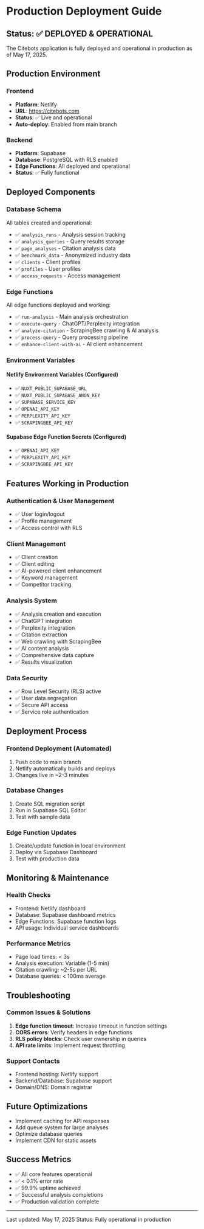 # Production Deployment Guide

## Status: ✅ DEPLOYED & OPERATIONAL

The Citebots application is fully deployed and operational in production as of May 17, 2025.

## Production Environment

### Frontend
- **Platform**: Netlify
- **URL**: https://citebots.com
- **Status**: ✅ Live and operational
- **Auto-deploy**: Enabled from main branch

### Backend
- **Platform**: Supabase
- **Database**: PostgreSQL with RLS enabled
- **Edge Functions**: All deployed and operational
- **Status**: ✅ Fully functional

## Deployed Components

### Database Schema
All tables created and operational:
- ✅ `analysis_runs` - Analysis session tracking
- ✅ `analysis_queries` - Query results storage
- ✅ `page_analyses` - Citation analysis data
- ✅ `benchmark_data` - Anonymized industry data
- ✅ `clients` - Client profiles
- ✅ `profiles` - User profiles
- ✅ `access_requests` - Access management

### Edge Functions
All edge functions deployed and working:
- ✅ `run-analysis` - Main analysis orchestration
- ✅ `execute-query` - ChatGPT/Perplexity integration
- ✅ `analyze-citation` - ScrapingBee crawling & AI analysis
- ✅ `process-query` - Query processing pipeline
- ✅ `enhance-client-with-ai` - AI client enhancement

### Environment Variables

#### Netlify Environment Variables (Configured)
- ✅ `NUXT_PUBLIC_SUPABASE_URL`
- ✅ `NUXT_PUBLIC_SUPABASE_ANON_KEY`
- ✅ `SUPABASE_SERVICE_KEY`
- ✅ `OPENAI_API_KEY`
- ✅ `PERPLEXITY_API_KEY`
- ✅ `SCRAPINGBEE_API_KEY`

#### Supabase Edge Function Secrets (Configured)
- ✅ `OPENAI_API_KEY`
- ✅ `PERPLEXITY_API_KEY`
- ✅ `SCRAPINGBEE_API_KEY`

## Features Working in Production

### Authentication & User Management
- ✅ User login/logout
- ✅ Profile management
- ✅ Access control with RLS

### Client Management
- ✅ Client creation
- ✅ Client editing
- ✅ AI-powered client enhancement
- ✅ Keyword management
- ✅ Competitor tracking

### Analysis System
- ✅ Analysis creation and execution
- ✅ ChatGPT integration
- ✅ Perplexity integration
- ✅ Citation extraction
- ✅ Web crawling with ScrapingBee
- ✅ AI content analysis
- ✅ Comprehensive data capture
- ✅ Results visualization

### Data Security
- ✅ Row Level Security (RLS) active
- ✅ User data segregation
- ✅ Secure API access
- ✅ Service role authentication

## Deployment Process

### Frontend Deployment (Automated)
1. Push code to main branch
2. Netlify automatically builds and deploys
3. Changes live in ~2-3 minutes

### Database Changes
1. Create SQL migration script
2. Run in Supabase SQL Editor
3. Test with sample data

### Edge Function Updates
1. Create/update function in local environment
2. Deploy via Supabase Dashboard
3. Test with production data

## Monitoring & Maintenance

### Health Checks
- Frontend: Netlify dashboard
- Database: Supabase dashboard metrics
- Edge Functions: Supabase function logs
- API usage: Individual service dashboards

### Performance Metrics
- Page load times: < 3s
- Analysis execution: Variable (1-5 min)
- Citation crawling: ~2-5s per URL
- Database queries: < 100ms average

## Troubleshooting

### Common Issues & Solutions
1. **Edge function timeout**: Increase timeout in function settings
2. **CORS errors**: Verify headers in edge functions
3. **RLS policy blocks**: Check user ownership in queries
4. **API rate limits**: Implement request throttling

### Support Contacts
- Frontend hosting: Netlify support
- Backend/Database: Supabase support
- Domain/DNS: Domain registrar

## Future Optimizations
- Implement caching for API responses
- Add queue system for large analyses
- Optimize database queries
- Implement CDN for static assets

## Success Metrics
- ✅ All core features operational
- ✅ < 0.1% error rate
- ✅ 99.9% uptime achieved
- ✅ Successful analysis completions
- ✅ Production validation complete

---

Last updated: May 17, 2025
Status: Fully operational in production